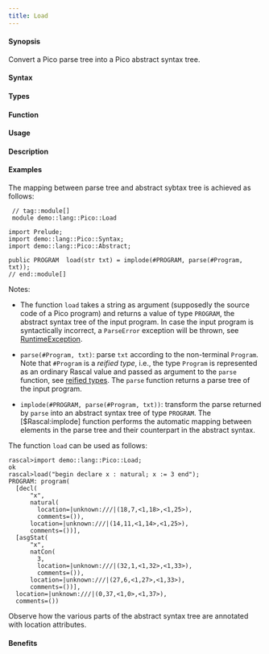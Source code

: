 ```yaml
---
title: Load
---
```


#### Synopsis

Convert a Pico parse tree into a Pico abstract syntax tree.

#### Syntax

#### Types

#### Function
       
#### Usage

#### Description

#### Examples

The mapping between parse tree and abstract sybtax tree is achieved as follows:

```rascal
 // tag::module[]
 module demo::lang::Pico::Load

import Prelude;
import demo::lang::Pico::Syntax;
import demo::lang::Pico::Abstract;

public PROGRAM  load(str txt) = implode(#PROGRAM, parse(#Program, txt));
// end::module[]

```

                
Notes:

*  The function `load` takes a string as argument (supposedly the source code of a Pico program) and returns a value of type `PROGRAM`,
the abstract syntax tree of the input program. In case the input program is syntactically incorrect, a `ParseError` exception will be thrown,
see [RuntimeException](/Library/Exception).

*  `parse(#Program, txt)`: parse `txt` according to the non-terminal `Program`. Note that `#Program` is a _reified type_, i.e., the type `Program` is represented as an ordinary Rascal value and passed as argument to the `parse` function,
see [reified types](/Rascal/Expressions/Values/ReifiedTypes).
The `parse` function returns a parse tree of the input program.

*  `implode(#PROGRAM, parse(#Program, txt))`: transform the parse returned by `parse` into an abstract syntax tree of type `PROGRAM`. The [$Rascal:implode] function performs the automatic mapping between elements in the parse tree and their counterpart in the abstract syntax.


The function `load` can be used as follows:

```rascal-shell
rascal>import demo::lang::Pico::Load;
ok
rascal>load("begin declare x : natural; x := 3 end");
PROGRAM: program(
  [decl(
      "x",
      natural(
        location=|unknown:///|(18,7,<1,18>,<1,25>),
        comments=()),
      location=|unknown:///|(14,11,<1,14>,<1,25>),
      comments=())],
  [asgStat(
      "x",
      natCon(
        3,
        location=|unknown:///|(32,1,<1,32>,<1,33>),
        comments=()),
      location=|unknown:///|(27,6,<1,27>,<1,33>),
      comments=())],
  location=|unknown:///|(0,37,<1,0>,<1,37>),
  comments=())
```

Observe how the various parts of the abstract syntax tree are annotated with location attributes.

#### Benefits


